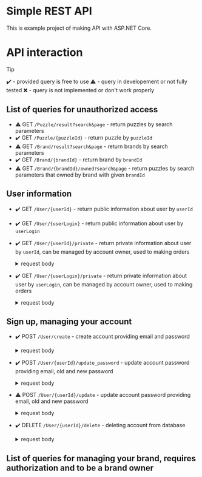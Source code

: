 # Simple REST API
This is example project of making API with ASP.NET Core.

# API interaction

>[!TIP]
>✔️ - provided query is free to use
>⚠️ - query in developement or not fully tested
>❌ - query is not implemented or don't work properly

## List of queries for unauthorized access

- ⚠️ GET ```/Puzzle/result?search&page``` - return puzzles by search parameters 
- ✔️ GET ```/Puzzle/{puzzleId}``` - return puzzle by ```puzzleId```
- ⚠️ GET ```/Brand/result?search&page``` - return brands by search parameters
- ✔️ GET ```/Brand/{brandId}``` - return brand by ```brandId```
- ⚠️ GET ```/Brand/{brandId}/owned?search&page``` - return puzzles by search parameters that owned by brand with given ```brandId```

## User information
- ✔️ GET `/User/{userId}` - return public information about user by `userId`
- ✔️ GET `/User/{userLogin}` - return public information about user by `userLogin`
- ✔️ GET `/User/{userId}/private` - return private information about user by `userId`, can be managed by account owner, used to making orders
    <details>
      <summary> request body
      </summary>
    
        Content-Type: application/json
        {
          "email": "email",
          "password": "user_password"
        }
    </details>
- ✔️ GET `/User/{userLogin}/private` - return private information about user by `userLogin`, can be managed by account owner, used to making orders
    <details>
      <summary> request body
      </summary>
    
        Content-Type: application/json
        {
          "email": "email",
          "password": "user_password"
        }
    </details>
## Sign up, managing your account 
- ✔️ POST `/User/create` - create account providing email and password
    <details>
      <summary> request body
      </summary>
    
        Content-Type: application/json
        {
          "name": "name",
          "surname": "surname",
          "login": "login",
          "email": "email",
          "password": "user_password"
        }
    </details>

- ✔️ POST `/User/{userId}/update_password` - update account password providing email, old and new password
    <details>
      <summary> request body
      </summary>
    
        Content-Type: application/json
        {
          "new-password": "new_user_password",
          "email": "email",
          "password": "user_password"
        }
    </details>
- ⚠️ POST `/User/{userId}/update` - update account password providing email, old and new password
    <details>
      <summary> request body
      </summary>
    
        Content-Type: application/json
        {
          "name": "name",
          "surname": "surname",
          "login": "login",
          "address": "address",
          "email": "email",
          "password": "user_password"
        }
    </details>
- ✔️ DELETE `/User/{userId}/delete` - deleting account from database
    <details>
      <summary> request body
      </summary>
    
        Content-Type: application/json
        {
          "email": "email",
          "password": "user_password"
        }
    </details>
## List of queries for managing your brand, requires authorization and to be a brand owner
